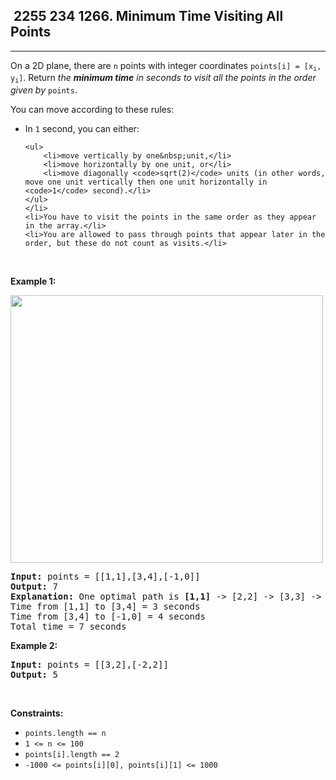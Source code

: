 <h2> 2255 234
1266. Minimum Time Visiting All Points</h2><hr><div><p>On a 2D plane, there are <code>n</code> points with integer coordinates <code>points[i] = [x<sub>i</sub>, y<sub>i</sub>]</code>. Return <em>the <strong>minimum time</strong> in seconds to visit all the points in the order given by </em><code>points</code>.</p>

<p>You can move according to these rules:</p>

<ul>
	<li>In <code>1</code> second, you can either:

	<ul>
		<li>move vertically by one&nbsp;unit,</li>
		<li>move horizontally by one unit, or</li>
		<li>move diagonally <code>sqrt(2)</code> units (in other words, move one unit vertically then one unit horizontally in <code>1</code> second).</li>
	</ul>
	</li>
	<li>You have to visit the points in the same order as they appear in the array.</li>
	<li>You are allowed to pass through points that appear later in the order, but these do not count as visits.</li>
</ul>

<p>&nbsp;</p>
<p><strong class="example">Example 1:</strong></p>
<img alt="" src="https://assets.leetcode.com/uploads/2019/11/14/1626_example_1.PNG" style="width: 500px; height: 428px;">
<pre><strong>Input:</strong> points = [[1,1],[3,4],[-1,0]]
<strong>Output:</strong> 7
<strong>Explanation: </strong>One optimal path is <strong>[1,1]</strong> -&gt; [2,2] -&gt; [3,3] -&gt; <strong>[3,4] </strong>-&gt; [2,3] -&gt; [1,2] -&gt; [0,1] -&gt; <strong>[-1,0]</strong>   
Time from [1,1] to [3,4] = 3 seconds 
Time from [3,4] to [-1,0] = 4 seconds
Total time = 7 seconds</pre>

<p><strong class="example">Example 2:</strong></p>

<pre><strong>Input:</strong> points = [[3,2],[-2,2]]
<strong>Output:</strong> 5
</pre>

<p>&nbsp;</p>
<p><strong>Constraints:</strong></p>

<ul>
	<li><code>points.length == n</code></li>
	<li><code>1 &lt;= n&nbsp;&lt;= 100</code></li>
	<li><code>points[i].length == 2</code></li>
	<li><code>-1000&nbsp;&lt;= points[i][0], points[i][1]&nbsp;&lt;= 1000</code></li>
</ul>
</div>